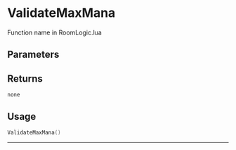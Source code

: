 # ValidateMaxMana
Function name in RoomLogic.lua
## Parameters

## Returns
`none`
## Usage
```lua
ValidateMaxMana()
```
---
